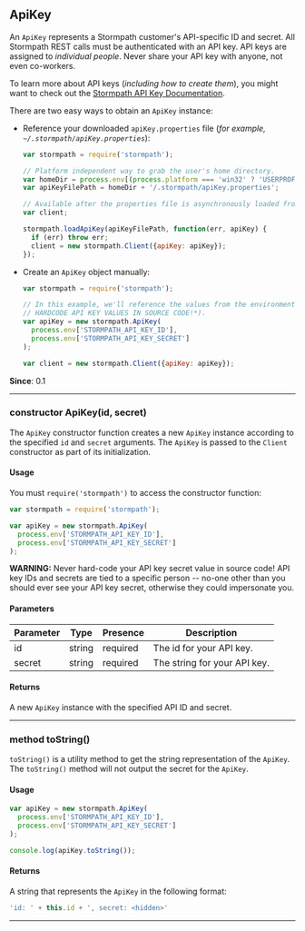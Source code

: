 ## ApiKey

An `ApiKey` represents a Stormpath customer's API-specific ID and secret.  All
Stormpath REST calls must be authenticated with an API key.  API keys are
assigned to *individual people*.  Never share your API key with anyone, not
even co-workers.

To learn more about API keys (*including how to create them*), you might want
to check out the [Stormpath API Key Documentation][].

There are two easy ways to obtain an `ApiKey` instance:

* Reference your downloaded `apiKey.properties` file (*for example,
  `~/.stormpath/apiKey.properties`*):

  ```javascript
  var stormpath = require('stormpath');

  // Platform independent way to grab the user's home directory.
  var homeDir = process.env[(process.platform === 'win32' ? 'USERPROFILE' : 'HOME')];
  var apiKeyFilePath = homeDir + '/.stormpath/apiKey.properties';

  // Available after the properties file is asynchronously loaded from disk.
  var client;

  stormpath.loadApiKey(apiKeyFilePath, function(err, apiKey) {
    if (err) throw err;
    client = new stormpath.Client({apiKey: apiKey});
  });
  ```

* Create an `ApiKey` object manually:

  ```javascript
  var stormpath = require('stormpath');

  // In this example, we'll reference the values from the environment (*NEVER
  // HARDCODE API KEY VALUES IN SOURCE CODE!*).
  var apiKey = new stormpath.ApiKey(
    process.env['STORMPATH_API_KEY_ID'],
    process.env['STORMPATH_API_KEY_SECRET']
  );

  var client = new stormpath.Client({apiKey: apiKey});
  ```

**Since**: 0.1

---


<a name="ctor"></a>
### <span class="member">constructor</span> ApiKey(id, secret)

The `ApiKey` constructor function creates a new `ApiKey` instance according to
the specified `id` and `secret` arguments.  The `ApiKey` is passed to the
`Client` constructor as part of its initialization.


#### Usage

You must `require('stormpath')` to access the constructor function:

```javascript
var stormpath = require('stormpath');

var apiKey = new stormpath.ApiKey(
  process.env['STORMPATH_API_KEY_ID'],
  process.env['STORMPATH_API_KEY_SECRET']
);
```

**WARNING:** Never hard-code your API key secret value in source code!  API key
IDs and secrets are tied to a specific person -- no-one other than you should
ever see your API key secret, otherwise they could impersonate you.


#### Parameters

| Parameter   | Type            | Presence   | Description
|-------------|---------------- |----------- | -----------
| id          | string          | required   | The id for your API key.
| secret      | string          | required   | The string for your API key.


#### Returns

A new `ApiKey` instance with the specified API ID and secret.

---


<a name="toString"></a>
### <span class="member">method</span> toString()

`toString()` is a utility method to get the string representation of the
`ApiKey`.  The `toString()` method will not output the secret for the `ApiKey`.


#### Usage

```javascript
var apiKey = new stormpath.ApiKey(
  process.env['STORMPATH_API_KEY_ID'],
  process.env['STORMPATH_API_KEY_SECRET']
);

console.log(apiKey.toString());
```


#### Returns

A string that represents the `ApiKey` in the following format:

```javascript
'id: ' + this.id + ', secret: <hidden>'
```

---


  [Stormpath API Key Documentation]: http://docs.stormpath.com/rest/quickstart/#get-an-api-key "Stormpath API Key Documentation"

